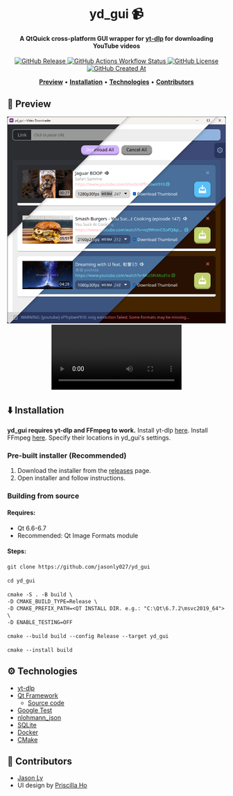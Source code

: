 <h1 align="center">yd_gui 📹</h1>

<h4 align="center">A QtQuick cross-platform GUI wrapper for <a href="https://github.com/yt-dlp/yt-dlp" alt="yt-dlp GitHub">yt-dlp</a> for downloading YouTube videos</h4>

<p align="center">
<a href="#installation" alt="GitHub Releases">
    <img alt="GitHub Release" src="https://img.shields.io/github/v/release/jasonly027/yd_gui?style=for-the-badge&label=Download">
</a>
<a href="https://github.com/jasonly027/yd_gui/actions/workflows/tests.yml" alt="GitHub Actions Tests">
    <img alt="GitHub Actions Workflow Status" src="https://img.shields.io/github/actions/workflow/status/jasonly027/yd_gui/tests.yml?style=for-the-badge&label=Tests">
</a>
<a href="https://github.com/jasonly027/yd_gui/blob/main/LICENSE" alt="License">
    <img alt="GitHub License" src="https://img.shields.io/github/license/jasonly027/yd_gui?style=for-the-badge">
</a>
<a href="https://github.com/jasonly027/yd_gui/commits/main/" alt="Commits">
    <img alt="GitHub Created At" src="https://img.shields.io/github/created-at/jasonly027/yd_gui?style=for-the-badge&logo=github&color=9370db">
</a>
</p>

<p align="center">
    <a href="#preview"><b>Preview</b></a> •
    <a href="#installation"><b>Installation</b></a> •
    <a href="#technologies"><b>Technologies</b></a> •
    <a href="#contributors"><b>Contributors</b></a>
</p>

<h2 id="preview">🎴 Preview</h2>

<div align="center">
    <img src=".github/assets/multitheme.png" alt="yd_gui Themes">
    <video src=".github/assets/demo.mp4">
</div>

<h2 id="installation">⬇️ Installation</h2>

**yd_gui requires yt-dlp and FFmpeg to work.** Install yt-dlp [here](https://github.com/yt-dlp/yt-dlp). Install FFmpeg [here](https://ffmpeg.org).
Specify their locations in yd_gui's settings.

### Pre-built installer (Recommended)
1. Download the installer from the [releases](https://github.com/jasonly027/yd_gui/releases) page.
2. Open installer and follow instructions.

### Building from source
#### Requires:

- Qt 6.6-6.7
- Recommended: Qt Image Formats module

#### Steps:

```
git clone https://github.com/jasonly027/yd_gui

cd yd_gui

cmake -S . -B build \
-D CMAKE_BUILD_TYPE=Release \
-D CMAKE_PREFIX_PATH=<QT INSTALL DIR. e.g.: "C:\Qt\6.7.2\msvc2019_64"> \
-D ENABLE_TESTING=OFF

cmake --build build --config Release --target yd_gui

cmake --install build
```

<h2 id="technologies">⚙️ Technologies</h2>

- [yt-dlp](https://github.com/yt-dlp/yt-dlp)
- [Qt Framework](https://www.qt.io/product/framework)
    - [Source code](https://download.qt.io/archive/qt/6.7/6.7.2/single/)
- [Google Test](https://github.com/google/googletest)
- [nlohmann_json](https://github.com/nlohmann/json)
- [SQLite](https://sqlite.org/)
- [Docker](https://www.docker.com/)
- [CMake](https://cmake.org/)

<h2 id="contributors">👥 Contributors</h2>

- [Jason Ly](https://github.com/jasonly027)
- UI design by [Priscilla Ho](https://www.artstation.com/priscillaho)
